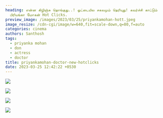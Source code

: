 ```yaml
---
heading: என்ன கிழிஞ்சு தொங்குது..! ஓட்டையில சகலமும் தெரியுது! கவர்ச்சி காட்டும்
  பிரியங்கா மோகன் Hot Clicks.
preview_image: /images/2023/03/25/priyankamohan-hott.jpeg
image_resize: /cdn-cgi/image/w=640,fit=scale-down,q=80,f=auto
categories: cinema
authors: Santhosh
tags:
  - priyanka mohan
  - don
  - actress
  - doctor
title: priyankamohan-doctor-new-hotclicks
date: 2023-03-25 12:42:22 +0530
---
```

![](/images/2023/03/25/priyankamohan-doctor-new-hotclicks.jpeg)

![](/images/2023/03/25/priyankamohan-doctor-new-hotclicks2.jpeg)

![](/images/2023/03/25/priyankamohan-doctor-new-hotclickss.jpeg)

![](/images/2023/03/25/priyankamohan-doctor-new-hotclickss2.jpeg)